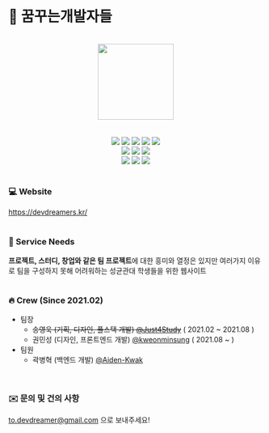 # 🐳 꿈꾸는개발자들
<br/>
<div align="center">
  <img src="https://user-images.githubusercontent.com/48237469/126906540-8edb911c-586f-41e0-95da-6ffd21c624b0.png" width="150px">
</div>

<br/>
<br/>

<div align="center">
  <img src="https://img.shields.io/badge/HTML5-E34F26?style=flat-square&logo=HTML5&logoColor=white"/></a>
  <img src="https://img.shields.io/badge/Bootstrap-5.0.1-7952B3?style=flat-square&logo=Bootstrap&logoColor=7952B3"/></a>
  <img src="https://img.shields.io/badge/CSS3-1572B6?style=flat-square&logo=CSS3&logoColor=white"/></a>
  <img src="https://img.shields.io/badge/Javascript-orange?style=flat-square&logo=Javascript&logoColor=white"/></a>
  <img src="https://img.shields.io/badge/Figma-F24E1E?style=flat-square&logo=Figma&logoColor=white"/></a>
</div>
<div align="center">
  <img src="https://img.shields.io/badge/Django-3.2.5-092E20?style=flat-square&logo=Django&logoColor=092E20"/></a>
  <img src="https://img.shields.io/badge/Nginx-1.21.1-009639?style=flat-square&logo=Nginx&logoColor=009639"/></a>
  <img src="https://img.shields.io/badge/PostgreSQL-13.3-4169E1?style=flat-square&logo=PostgreSQL&logoColor=4169E1"/></a>
</div>
<div align="center">
  <img src="https://img.shields.io/badge/Docker-2496ED?style=flat-square&logo=Docker&logoColor=white"/></a>
  <img src="https://img.shields.io/badge/Portainer-13BEF9?style=flat-square&logo=Portainer&logoColor=white"/></a>
  <img src="https://img.shields.io/badge/AWS-232F3E?style=flat-square&logo=amazonAWS&logoColor=white"/></a>
</div>

<br/>

### 💻 Website
https://devdreamers.kr/
<br/>
<br/>

### 🚀 Service Needs
<strong>프로젝트, 스터디, 창업와 같은 팀 프로젝트</strong>에 대한 흥미와 열정은 있지만 여러가지 이유로 팀을 구성하지 못해 어려워하는 성균관대 학생들을 위한 웹사이트
<br/>
<br/>


### 🔥 Crew (Since 2021.02)
- 팀장 
  - <strike>송영욱 (기획, 디자인, 풀스택 개발) [@Just4Study](https://github.com/Just4Study)</strike> ( 2021.02 ~ 2021.08 )
  - 권민성 (디자인, 프론트엔드 개발) [@kweonminsung](https://github.com/kweonminsung) ( 2021.08 ~ )
- 팀원
  - 곽병혁 (백엔드 개발) [@Aiden-Kwak](https://github.com/Aiden-Kwak)

<br/>

### ✉️ 문의 및 건의 사항
to.devdreamer@gmail.com 으로 보내주세요!
